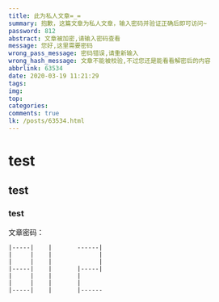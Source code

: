 ```yaml
---
title: 此为私人文章=_=
summary: 抱歉，这篇文章为私人文章，输入密码并验证正确后即可访问~
password: 812
abstract: 文章被加密,请输入密码查看
message: 您好,这里需要密码
wrong_pass_message: 密码错误,请重新输入
wrong_hash_message: 文章不能被校验,不过您还是能看看解密后的内容
abbrlink: 63534
date: 2020-03-19 11:21:29
tags:
img:
top:
categories:
comments: true
lk: /posts/63534.html
---
```

# test

## test

### test

文章密码：
    
	|-----|    |       ------|
	|     |    |             |
	|     |    |             |
	|-----|    |       |-----|
	|     |    |       |
	|     |    |       |
	|-----|    |       |------


